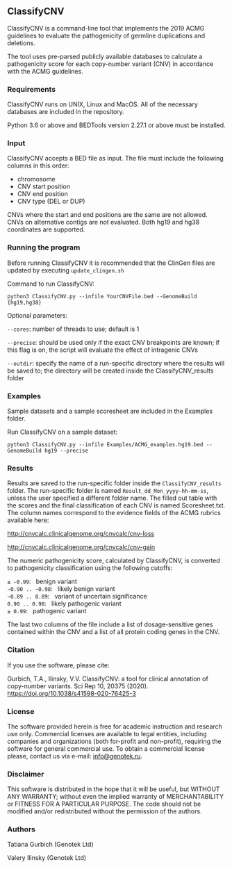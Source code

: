 ## **ClassifyCNV**

ClassifyCNV is a command-line tool that implements the 2019 ACMG guidelines to evaluate the pathogenicity of
germline duplications and deletions. 

The tool uses pre-parsed publicly available databases to calculate a pathogenicity score for each copy-number variant 
(CNV) in accordance with the ACMG guidelines.  

### **Requirements**

ClassifyCNV runs on UNIX, Linux and MacOS. All of the necessary databases are included in the
repository.

Python 3.6 or above and BEDTools version 2.27.1 or above must be installed.

### **Input**

ClassifyCNV accepts a BED file as input. The file must include the following columns in
this order:
- chromosome
- CNV start position
- CNV end position
- CNV type (DEL or DUP)

CNVs where the start and end positions are the same are not allowed.  
CNVs on alternative contigs are not evaluated.
Both hg19 and hg38 coordinates are supported. 

### **Running the program**

Before running ClassifyCNV it is recommended that the ClinGen files are updated by executing
```update_clingen.sh```

Command to run ClassifyCNV:
```
python3 ClassifyCNV.py --infile YourCNVFile.bed --GenomeBuild {hg19,hg38}
```

Optional parameters:

```--cores```: number of threads to use; default is 1

```--precise```: should be used only if the exact CNV breakpoints are known; if this flag is on, the script will evaluate the effect of intragenic CNVs

```--outdir```: specify the name of a run-specific directory where the results will be saved to; the directory will be created inside the ClassifyCNV_results folder

### **Examples**

Sample datasets and a sample scoresheet are included in the Examples folder. 

Run ClassifyCNV on a sample dataset:
```
python3 ClassifyCNV.py --infile Examples/ACMG_examples.hg19.bed --GenomeBuild hg19 --precise 
```

### **Results**

Results are saved to the run-specific folder inside the ```ClassifyCNV_results``` folder.
The run-specific folder is named ```Result_dd_Mon_yyyy-hh-mm-ss```, unless the user specified a different folder name.
The filled out table with the scores and the final classification 
of each CNV is named Scoresheet.txt. The column names correspond
to the evidence fields of the ACMG rubrics available here:

http://cnvcalc.clinicalgenome.org/cnvcalc/cnv-loss

http://cnvcalc.clinicalgenome.org/cnvcalc/cnv-gain

The numeric pathogenicity score, calculated by ClassifyCNV, is converted to pathogenicity classification using the 
following cutoffs:  

```≤ −0.99```: &nbsp;&nbsp;benign variant  
```−0.90 .. −0.98```: &nbsp;&nbsp;likely benign variant  
```−0.89 .. 0.89```: &nbsp;&nbsp;variant of uncertain significance  
```0.90 .. 0.98```: &nbsp;&nbsp;likely pathogenic variant  
```≥ 0.99```: &nbsp;&nbsp;pathogenic variant

The last two columns of the file include a list of dosage-sensitive genes contained within the CNV and a list of all protein coding genes in the CNV.


### **Citation**

If you use the software, please cite:  

Gurbich, T.A., Ilinsky, V.V. ClassifyCNV: a tool for clinical annotation of copy-number variants. Sci Rep 10, 20375 (2020). https://doi.org/10.1038/s41598-020-76425-3

### **License**

The software provided herein is free for academic instruction and research use only. Commercial licenses are available to legal entities, including companies and organizations (both for-profit and non-profit), requiring the software for general commercial use. To obtain a commercial license please, contact us via e-mail: info@genotek.ru.

### **Disclaimer**

This software is distributed in the hope that it will be useful, but WITHOUT ANY WARRANTY; without even the implied warranty of MERCHANTABILITY or FITNESS FOR A PARTICULAR PURPOSE. The code should not be modified and/or redistributed without the permission of the authors.

### **Authors**

Tatiana Gurbich (Genotek Ltd)

Valery Ilinsky (Genotek Ltd)
